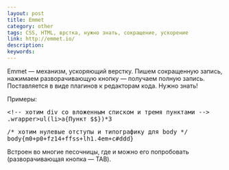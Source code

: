 ```yaml
---
layout: post
title: Emmet
category: other
tags: CSS, HTML, врстка, нужно знать, сокращение, ускорение
link: http://emmet.io/
description:
keywords:
---
```


<p>Emmet — механизм, ускоряющий верстку. Пишем сокращенную запись, нажимаем разворачивающую кнопку — получаем полную запись. Поставляется в виде плагинов к редакторам кода. Нужно знать!</p>
<p>Примеры:</p>

<pre lang=html>&lt;!-- хотим div со вложенным списком и тремя пунктами --&gt;
.wrapper&gt;ul(li&gt;a{Пункт $$})*3</pre>

<pre lang=css>/* хотим нулевые отступы и типографику для body */
body{m0+p0+fz14+ffss+lh1.4em+c#ddd}</pre>
<p>Встроен во многие песочницы, где и можно его попробовать (разворачивающая кнопка — TAB).</p>
